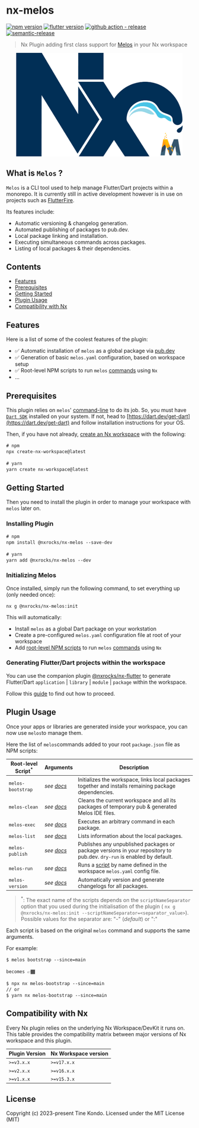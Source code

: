 
# nx-melos

[![npm version](https://img.shields.io/npm/v/@nxrocks/nx-melos?style=flat-square)](https://www.npmjs.com/package/@nxrocks/nx-melos)
[![flutter version](https://img.shields.io/badge/flutter-stable-blue?style=flat-square)](https://github.com/flutter/flutter/wiki/Flutter-build-release-channels#stable)
[![github action - release](https://img.shields.io/github/actions/workflow/status/tinesoft/nxrocks/release.yml?label=release&style=flat-square)](https://github.com/tinesoft/nxrocks/actions?query=workflow%3ARelease)
[![semantic-release](https://img.shields.io/badge/%20%20%F0%9F%93%A6%F0%9F%9A%80-semantic--release-e10079.svg?style=flat-square)](https://github.com/semantic-release/semantic-release)

> Nx Plugin adding first class support for [Melos](https://melos.invertase.dev/) in your Nx workspace

<p align="center"><img src="https://raw.githubusercontent.com/tinesoft/nxrocks/master/images/nx-melos.png" width="450"></p>

## What is `Melos` ?

`Melos` is a CLI tool used to help manage Flutter/Dart projects within a monorepo. It is currently still in active development however is in use on projects such as [FlutterFire](https://github.com/FirebaseExtended/flutterfire).

Its features include:

* Automatic versioning & changelog generation.
* Automated publishing of packages to pub.dev.
* Local package linking and installation.
* Executing simultaneous commands across packages.
* Listing of local packages & their dependencies.

## Contents

* [Features](#features)
* [Prerequisites](#prerequisites)
* [Getting Started](#getting-started)
* [Plugin Usage](#plugin-usage)
* [Compatibility with Nx](#compatibility-with-nx)

## Features

Here is a list of some of the coolest features of the plugin:

* ✅ Automatic installation of `melos` as a global package via [pub.dev](https://pub.dev/) 
* ✅ Generation of basic `melos.yaml` configuration, based on workspace setup
* ✅ Root-level NPM scripts to run `melos` [commands](https://melos.invertase.dev/commands/bootstrap) using `Nx`
* ...

## Prerequisites

This plugin relies on `melos`' [command-line](https://flutter.dev/docs/reference/flutter-cli) to do its job. So, you must have [`Dart SDK`](https://flutter.dev) installed on your system. If not, head to [https://dart.dev/get-dart](https://dart.dev/get-dart) and follow installation instructions for your OS.

Then, if you have not already, [create an Nx workspace](https://github.com/nrwl/nx#creating-an-nx-workspace) with the following:

```
# npm
npx create-nx-workspace@latest

# yarn
yarn create nx-workspace@latest
```

## Getting Started

Then you need to install the plugin in order to manage your workspace with `melos` later on.

### Installing Plugin

```
# npm
npm install @nxrocks/nx-melos --save-dev

# yarn
yarn add @nxrocks/nx-melos --dev
```

### Initializing Melos

Once installed, simply run the following command, to set everything up (only needed once):

```
nx g @nxrocks/nx-melos:init
```

This will automatically:

* Install `melos` as a global Dart package on your workstation
* Create a pre-configured `melos.yaml` configuration file at root of your workspace
* Add [root-level NPM scripts](https://nx.dev/recipes/other/root-level-scripts) to run `melos` [commands](https://melos.invertase.dev/commands/bootstrap) using `Nx`

### Generating Flutter/Dart projects within the workspace

You can use the companion plugin [@nxrocks/nx-flutter](https://github.com/tinesoft/nxrocks/tree/master/packages/nx-flutter) to generate Flutter/Dart `application` | `library` | `module` | `package` within the workspace.

Follow this [guide](https://github.com/tinesoft/nxrocks/tree/develop/packages/nx-flutter#getting-started) to find out how to proceed.

## Plugin Usage

Once your apps or libraries are generated inside your workspace, you can now use `melos`to manage them.

Here the list of `melos`commands added to your root `package.json` file as NPM scripts:

| Root-level Script<sup>*</sup>     | Arguments        | Description                                |
| --------------------- | ---------------- | ------------------------------------------ |
| `melos-bootstrap`     | *see [docs](https://melos.invertase.dev/commands/bootstrap)*  | Initializes the workspace, links local packages together and installs remaining package dependencies. |
| `melos-clean`         | *see [docs](https://melos.invertase.dev/commands/clean)*      | Cleans the current workspace and all its packages of temporary pub & generated Melos IDE files. |
| `melos-exec`          | *see [docs](https://melos.invertase.dev/commands/exec)*       | Executes an arbitrary command in each package. |
| `melos-list`          | *see [docs](https://melos.invertase.dev/commands/list)*       | Lists information about the local packages. |
| `melos-publish`       | *see [docs](https://melos.invertase.dev/commands/publish)*    | Publishes any unpublished packages or package versions in your repository to pub.dev. `dry-run` is enabled by default. |
| `melos-run`           | *see [docs](https://melos.invertase.dev/commands/run)*        | Runs a [script](https://melos.invertase.dev/configuration/scripts) by name defined in the workspace `melos.yaml` config file. |
| `melos-version`       | *see [docs](https://melos.invertase.dev/commands/version)*    | Automatically version and generate changelogs for all packages. |

> <sup>*</sup>: The exact name of the scripts depends on the `scriptNameSeparator` option that you used during the initialisation of the plugin ( `nx g @nxrocks/nx-melos:init --scriptNameSeparator=<separator_value>`). 
> Possible values for the separator are: "-" (*default*) or ":"

Each script is based on the original `melos` command and supports the same arguments.

For example:

```
$ melos bootstrap --since=main

becomes 👉🏾

$ npx nx melos-bootstrap --since=main
// or
$ yarn nx melos-bootstrap --since=main
```

## Compatibility with Nx

Every Nx plugin relies on the underlying Nx Workspace/DevKit it runs on. This table provides the compatibility matrix between major versions of Nx workspace and this plugin.

| Plugin Version | Nx Workspace version
| -------------- | --------------------
| `>=v3.x.x`     | `>=v17.x.x`
| `>=v2.x.x`     | `>=v16.x.x`
| `>=v1.x.x`     | `>=v15.3.x`

## License

Copyright (c) 2023-present Tine Kondo. Licensed under the MIT License (MIT)
